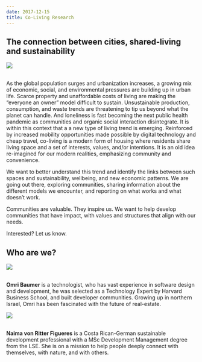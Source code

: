```yaml
---
date: 2017-12-15
title: Co-Living Research
---
```


## The connection between cities, shared-living and sustainability

<img src="/images/co_living_Sarah_Hickson.jpg"><br/><br/>

As the global population surges and urbanization increases, a growing mix of economic, social, and environmental pressures are building up in urban life.  Scarce property and unaffordable costs of living are making the “everyone an owner” model difficult to sustain. Unsustainable production, consumption, and waste trends are threatening to tip us beyond what the planet can handle.     And loneliness is fast becoming the next public health pandemic as communities and organic social interaction disintegrate. 
It is within this context that a  a new type of living trend is emerging. Reinforced by increased mobility opportunities made possible by digital technology and cheap travel,  co-living is a modern form of housing where residents share living space and a set of interests, values, and/or intentions. It is an old idea re-imagined for our modern realities, emphasizing community and convenience. 

We want to better understand this trend and identify the links between such spaces and sustainability, wellbeing, and new economic patterns. We are going out there, exploring communities, sharing information about the different models we encounter, and reporting on what works and what doesn’t work.  

Communities are valuable. They inspire us. We want to help develop communities that have impact, with values and structures that align with our needs. 

Interested? Let us know.

## Who are we?

<img src="/images/omri_baumer.png" style="max-width: 30%"><br/><br/>

**Omri Baumer** is a technologist, who has vast experience in software design and development, he was selected as a Technology Expert by Harvard Business School, and built developer communities. Growing up in northern Israel, Omri has been fascinated with the future of real-estate.


<img src="/images/naima_von_ritter_figueres.png" style="max-width: 30%"><br/><br/>

**Naima von Ritter Figueres** is a Costa Rican-German sustainable development professional with a MSc Development Management degree from the LSE. She is on a mission to help people deeply connect with themselves, with nature, and with others. 